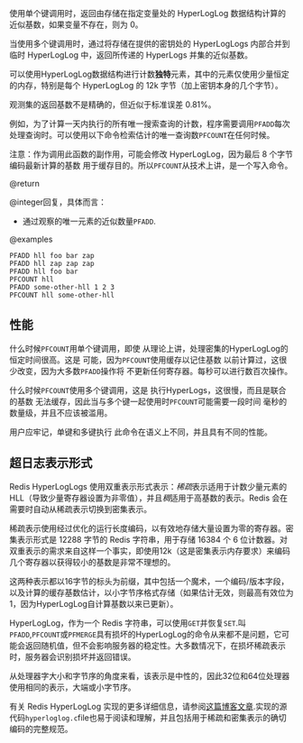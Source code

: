 使用单个键调用时，返回由存储在指定变量处的 HyperLogLog 数据结构计算的近似基数，如果变量不存在，则为 0。

当使用多个键调用时，通过将存储在提供的密钥处的 HyperLogLogs 内部合并到临时 HyperLogLog 中，返回所传递的 HyperLogs 并集的近似基数。

可以使用HyperLogLog数据结构进行计数**独特**元素，其中的元素仅使用少量恒定的内存，特别是每个 HyperLogLog 的 12k 字节（加上密钥本身的几个字节）。

观测集的返回基数不是精确的，但近似于标准误差 0.81%。

例如，为了计算一天内执行的所有唯一搜索查询的计数，程序需要调用`PFADD`每次处理查询时。可以使用以下命令检索估计的唯一查询数`PFCOUNT`在任何时候。

注意：作为调用此函数的副作用，可能会修改 HyperLogLog，因为最后 8 个字节编码最新计算的基数
用于缓存目的。所以`PFCOUNT`从技术上讲，是一个写入命令。

@return

@integer回复，具体而言：

*   通过观察的唯一元素的近似数量`PFADD`.

@examples

```cli
PFADD hll foo bar zap
PFADD hll zap zap zap
PFADD hll foo bar
PFCOUNT hll
PFADD some-other-hll 1 2 3
PFCOUNT hll some-other-hll
```

## 性能

什么时候`PFCOUNT`用单个键调用，即使
从理论上讲，处理密集的HyperLogLog的恒定时间很高。这是
可能，因为`PFCOUNT`使用缓存以记住基数
以前计算过，这很少改变，因为大多数`PFADD`操作将
不更新任何寄存器。每秒可以进行数百次操作。

什么时候`PFCOUNT`使用多个键调用，这是
执行HyperLogs，这很慢，而且是联合的基数
无法缓存，因此当与多个键一起使用时`PFCOUNT`可能需要一段时间
毫秒的数量级，并且不应该被滥用。

用户应牢记，单键和多键执行
此命令在语义上不同，并且具有不同的性能。

## 超日志表示形式

Redis HyperLogLogs 使用双重表示形式表示：*稀疏*表示适用于计数少量元素的HLL（导致少量寄存器设置为非零值），并且*稠*适用于高基数的表示。Redis 会在需要时自动从稀疏表示切换到密集表示。

稀疏表示使用经过优化的运行长度编码，以有效地存储大量设置为零的寄存器。密集表示形式是 12288 字节的 Redis 字符串，用于存储 16384 个 6 位计数器。对双重表示的需求来自这样一个事实，即使用12k（这是密集表示内存要求）来编码几个寄存器以获得较小的基数是非常不理想的。

这两种表示都以16字节的标头为前缀，其中包括一个魔术，一个编码/版本字段，以及计算的缓存基数估计，以小字节序格式存储（如果估计无效，则最高有效位为1，因为HyperLogLog自计算基数以来已更新）。

HyperLogLog，作为一个 Redis 字符串，可以使用`GET`并恢复`SET`.叫`PFADD`,`PFCOUNT`或`PFMERGE`具有损坏的HyperLogLog的命令从来都不是问题，它可能会返回随机值，但不会影响服务器的稳定性。大多数情况下，在损坏稀疏表示时，服务器会识别损坏并返回错误。

从处理器字大小和字节序的角度来看，该表示是中性的，因此32位和64位处理器使用相同的表示，大端或小字节序。

有关 Redis HyperLogLog 实现的更多详细信息，请参阅[这篇博客文章](http://antirez.com/news/75).实现的源代码`hyperloglog.c`file也易于阅读和理解，并且包括用于稀疏和密集表示的确切编码的完整规范。
